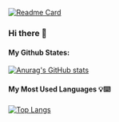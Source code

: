 [![Readme Card](https://github-readme-stats.vercel.app/api/pin/?username=badreddinkaztaoui&repo=github-readme-stats)](https://github.com/badreddinkaztaoui/github-readme-stats)
### Hi there 👋

#### My Github States: 

[![Anurag's GitHub stats](https://github-readme-stats.vercel.app/api?username=badreddinkaztaoui&show_icons=true&theme=radical)](https://github.com/badreddinkaztaoui/github-readme-stats)

#### My Most Used Languages 💡⌨️

[![Top Langs](https://github-readme-stats.vercel.app/api/top-langs/?username=badreddinkaztaoui&layout=compact&show_icons=true&theme=radical)](https://github.com/badreddinkaztaoui/github-readme-stats)

